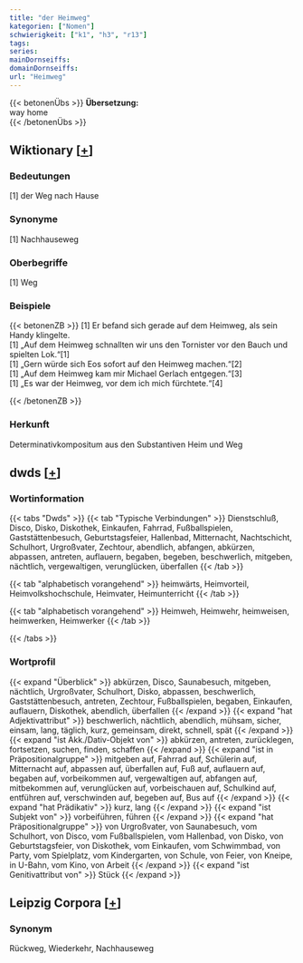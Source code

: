 ```yaml
---
title: "der Heimweg"
kategorien: ["Nomen"]
schwierigkeit: ["k1", "h3", "r13"]
tags:
series:
mainDornseiffs:
domainDornseiffs:
url: "Heimweg"
---
```


{{< betonenÜbs >}}
**Übersetzung:**  
way home  
{{< /betonenÜbs >}}

## Wiktionary [[+](https://de.wiktionary.org/wiki/Heimweg)]

### Bedeutungen
[1] der Weg nach Hause  

### Synonyme
[1] Nachhauseweg  

### Oberbegriffe
[1] Weg  

### Beispiele
{{< betonenZB >}}
[1] Er befand sich gerade auf dem Heimweg, als sein Handy klingelte.  
[1] „Auf dem Heimweg schnallten wir uns den Tornister vor den Bauch und spielten Lok.“[1]  
[1] „Gern würde sich Eos sofort auf den Heimweg machen.“[2]  
[1] „Auf dem Heimweg kam mir Michael Gerlach entgegen.“[3]  
[1] „Es war der Heimweg, vor dem ich mich fürchtete.“[4]  

{{< /betonenZB >}}
### Herkunft
Determinativkompositum aus den Substantiven Heim und Weg  



## dwds [[+](https://www.dwds.de/wb/Heimweg)]

### Wortinformation
{{< tabs "Dwds" >}}
{{< tab "Typische Verbindungen" >}}
Dienstschluß, Disco, Disko, Diskothek, Einkaufen, Fahrrad, Fußballspielen, Gaststättenbesuch, Geburtstagsfeier, Hallenbad, Mitternacht, Nachtschicht, Schulhort, Urgroßvater, Zechtour, abendlich, abfangen, abkürzen, abpassen, antreten, auflauern, begaben, begeben, beschwerlich, mitgeben, nächtlich, vergewaltigen, verunglücken, überfallen
{{< /tab >}}

{{< tab "alphabetisch vorangehend" >}}
heimwärts, Heimvorteil, Heimvolkshochschule, Heimvater, Heimunterricht
{{< /tab >}}

{{< tab "alphabetisch vorangehend" >}}
Heimweh, Heimwehr, heimweisen, heimwerken, Heimwerker
{{< /tab >}}

{{< /tabs >}}

### Wortprofil
{{< expand "Überblick" >}} abkürzen, Disco, Saunabesuch, mitgeben, nächtlich, Urgroßvater, Schulhort, Disko, abpassen, beschwerlich, Gaststättenbesuch, antreten, Zechtour, Fußballspielen, begaben, Einkaufen, auflauern, Diskothek, abendlich, überfallen {{< /expand >}}
{{< expand "hat Adjektivattribut" >}} beschwerlich, nächtlich, abendlich, mühsam, sicher, einsam, lang, täglich, kurz, gemeinsam, direkt, schnell, spät {{< /expand >}}
{{< expand "ist Akk./Dativ-Objekt von" >}} abkürzen, antreten, zurücklegen, fortsetzen, suchen, finden, schaffen {{< /expand >}}
{{< expand "ist in Präpositionalgruppe" >}} mitgeben auf, Fahrrad auf, Schülerin auf, Mitternacht auf, abpassen auf, überfallen auf, Fuß auf, auflauern auf, begaben auf, vorbeikommen auf, vergewaltigen auf, abfangen auf, mitbekommen auf, verunglücken auf, vorbeischauen auf, Schulkind auf, entführen auf, verschwinden auf, begeben auf, Bus auf {{< /expand >}}
{{< expand "hat Prädikativ" >}} kurz, lang {{< /expand >}}
{{< expand "ist Subjekt von" >}} vorbeiführen, führen {{< /expand >}}
{{< expand "hat Präpositionalgruppe" >}} von Urgroßvater, von Saunabesuch, vom Schulhort, von Disco, vom Fußballspielen, vom Hallenbad, von Disko, von Geburtstagsfeier, von Diskothek, vom Einkaufen, vom Schwimmbad, von Party, vom Spielplatz, vom Kindergarten, von Schule, von Feier, von Kneipe, in U-Bahn, vom Kino, von Arbeit {{< /expand >}}
{{< expand "ist Genitivattribut von" >}} Stück {{< /expand >}}

## Leipzig Corpora [[+](https://corpora.uni-leipzig.de/en/res?word=Heimweg&corpusId=deu_newscrawl-public_2018)]


### Synonym
Rückweg, Wiederkehr, Nachhauseweg


